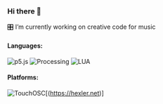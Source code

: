 ### Hi there 👋

🎛️  I’m currently working on creative code for music 

#### Languages: 
![p5.js](https://img.shields.io/badge/-p5.js-000?&logo=p5.js)
![Processing](https://img.shields.io/badge/-Processing-000?&logo=Processing-Foundation)
![LUA](https://img.shields.io/badge/-LUA-000?&logo=LUA)

#### Platforms: 
![TouchOSC](https://img.shields.io/badge/-TouchOSC-gray)[(https://hexler.net)]
